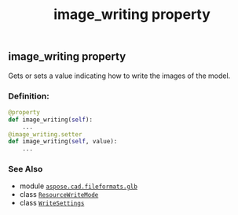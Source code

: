 ﻿---
title: image_writing property
second_title: Aspose.CAD for Python via .NET API References
description: 
type: docs
weight: 50
url: /python-net/aspose.cad.fileformats.glb/writesettings/image_writing/
is_root: false
---

## image_writing property


Gets or sets a value indicating how to write the images of the model.
### Definition:
```python
@property
def image_writing(self):
    ...
@image_writing.setter
def image_writing(self, value):
    ...
```

### See Also
* module [`aspose.cad.fileformats.glb`](../../)
* class [`ResourceWriteMode`](/cad/python-net/aspose.cad.fileformats.glb/resourcewritemode)
* class [`WriteSettings`](/cad/python-net/aspose.cad.fileformats.glb/writesettings)
